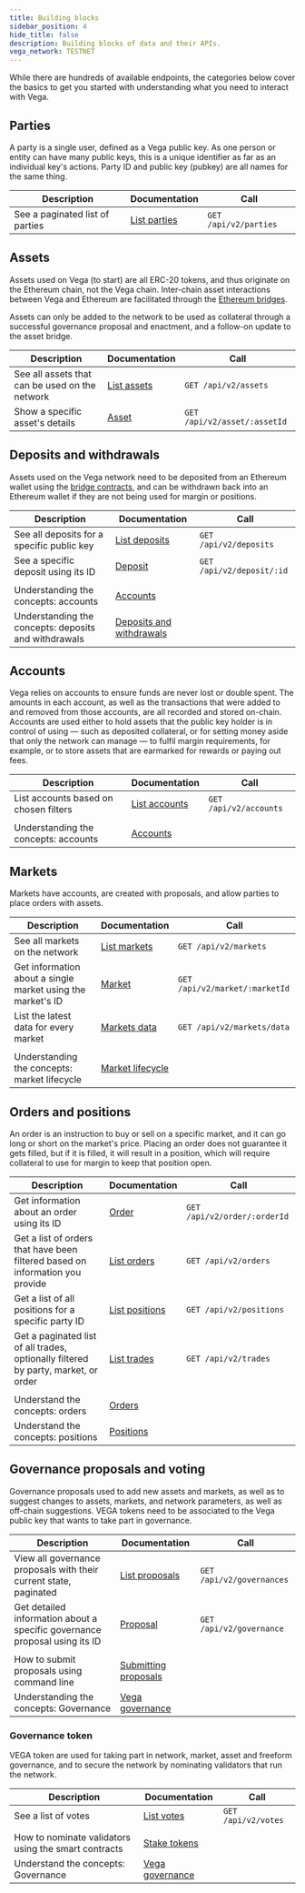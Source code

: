 ```yaml
---
title: Building blocks
sidebar_position: 4
hide_title: false
description: Building blocks of data and their APIs.
vega_network: TESTNET
---
```


While there are hundreds of available endpoints, the categories below cover the basics to get you started with understanding what you need to interact with Vega. 

## Parties
A party is a single user, defined as a Vega public key. As one person or entity can have many public keys, this is a unique identifier as far as an individual key's actions.  Party ID and public key (pubkey) are all names for the same thing.

| Description | Documentation | Call |
| ----------- | ----------- | ----------- |
| See a paginated list of parties | [List parties](../api/rest/data-v2/trading-data-service-list-parties.api.mdx) |  `GET /api/v2/parties` |

## Assets
Assets used on Vega (to start) are all ERC-20 tokens, and thus originate on the Ethereum chain, not the Vega chain. Inter-chain asset interactions between Vega and Ethereum are facilitated through the [Ethereum bridges](#ethereum-bridges). 

Assets can only be added to the network to be used as collateral through a successful governance proposal and enactment, and a follow-on update to the asset bridge.

| Description | Documentation | Call |
| ----------- | ----------- | ----------- |
| See all assets that can be used on the network | [List assets](../api/rest/data-v2/trading-data-service-list-assets.api.mdx)| `GET /api/v2/assets`
| Show a specific asset's details | [Asset](../api/rest/data-v2/trading-data-service-get-asset.api.mdx) | `GET /api/v2/asset/:assetId` |

## Deposits and withdrawals
Assets used on the Vega network need to be deposited from an Ethereum wallet using the [bridge contracts](#ethereum-bridges), and can be withdrawn back into an Ethereum wallet if they are not being used for margin or positions.

| Description | Documentation | Call |
| ----------- | ----------- | ----------- |
| See all deposits for a specific public key | [List deposits](../api/rest/data-v2/trading-data-service-list-deposits.api.mdx) | `GET /api/v2/deposits`
|See a specific deposit using its ID |[Deposit](../api/rest/data-v2/trading-data-service-get-deposit.api.mdx)| `GET /api/v2/deposit/:id`
|||
| Understanding the concepts: accounts | [Accounts](../concepts/assets/accounts.md) | 
| Understanding the concepts: deposits and withdrawals | [Deposits and withdrawals](../concepts/assets/deposits-withdrawals.md) |

## Accounts
Vega relies on accounts to ensure funds are never lost or double spent. The amounts in each account, as well as the transactions that were added to and removed from those accounts, are all recorded and stored on-chain. Accounts are used either to hold assets that the public key holder is in control of using — such as deposited collateral, or for setting money aside that only the network can manage — to fulfil margin requirements, for example, or to store assets that are earmarked for rewards or paying out fees.

| Description | Documentation | Call |
| ----------- | ----------- | ----------- |
| List accounts based on chosen filters | [List accounts](../api/rest/data-v2/trading-data-service-list-accounts.api.mdx) | `GET /api/v2/accounts`
|||
| Understanding the concepts: accounts | [Accounts](../concepts/assets/accounts.md) | 

## Markets
Markets have accounts, are created with proposals, and allow parties to place orders with assets.

| Description | Documentation | Call |
| ----------- | ----------- | ----------- |
| See all markets on the network | [List markets](../api/rest/data-v2/trading-data-service-list-markets.api.mdx) | `GET /api/v2/markets`
| Get information about a single market using the market's ID |[Market](../api/rest/data-v2/trading-data-service-get-market.api.mdx) |  `GET /api/v2/market/:marketId`
| List the latest data for every market | [Markets data](../api/rest/data-v2/trading-data-service-list-latest-market-data.api.mdx) | `GET /api/v2/markets/data`
|||
| Understanding the concepts: market lifecycle | [Market lifecycle](../concepts/trading-on-vega/market-lifecycle.md) | 

## Orders and positions
An order is an instruction to buy or sell on a specific market, and it can go long or short on the market's price. Placing an order does not guarantee it gets filled, but if it is filled, it will result in a position, which will require collateral to use for margin to keep that position open.

| Description | Documentation | Call |
| ----------- | ----------- | ----------- |
| Get information about an order using its ID | [Order](../api/rest/data-v2/trading-data-service-get-order.api.mdx) | `GET /api/v2/order/:orderId` |
| Get a list of orders that have been filtered based on information you provide |[List orders](../api/rest/data-v2/trading-data-service-list-orders.api.mdx) | `GET /api/v2/orders`
| Get a list of all positions for a specific party ID | [List positions](../api/rest/data-v2/trading-data-service-list-all-positions.api.mdx) | `GET /api/v2/positions` 
| Get a paginated list of all trades, optionally filtered by party, market, or order | [List trades](/api/rest/data-v2/trading-data-service-list-trades.api.mdx) | `GET /api/v2/trades`
|||
| Understand the concepts: orders | [Orders](../concepts/trading-on-vega/orders.md) |
| Understand the concepts: positions | [Positions](../concepts/trading-on-vega/positions-margin.md)|

## Governance proposals and voting
Governance proposals used to add new assets and markets, as well as to suggest changes to assets, markets, and network parameters, as well as off-chain suggestions. VEGA tokens need to be associated to the Vega public key that wants to take part in governance.

| Description | Documentation | Call |
| ----------- | ----------- | ----------- |
|  View all governance proposals with their current state, paginated |[List proposals](../api/rest/data-v2/trading-data-service-list-governance-data.api.mdx) | `GET /api/v2/governances`
| Get detailed information about a specific governance proposal using its ID | [Proposal](../api/rest/data-v2/trading-data-service-get-governance-data.api.mdx) | `GET /api/v2/governance`
|||
|How to submit proposals using command line | [Submitting proposals](../tutorials/proposals/index.md) | |
| Understanding the concepts: Governance | [Vega governance](../concepts/governance.md) | 

### Governance token
VEGA token are used for taking part in network, market, asset and freeform governance, and to secure the network by nominating validators that run the network.

| Description | Documentation | Call |
| ----------- | ----------- | ----------- |
| See a list of votes | [List votes](../api/rest/data-v2/trading-data-service-list-votes.api.mdx) | `GET /api/v2/votes` |
|||
| How to nominate validators using the smart contracts | [Stake tokens](../tutorials/assets-tokens/staking-tokens.md) | 
| Understand the concepts: Governance | [Vega governance](../concepts/governance.md) | 
